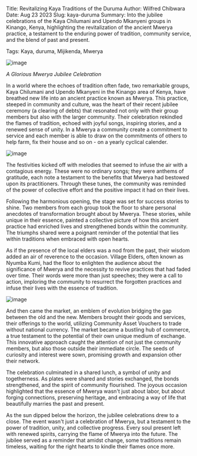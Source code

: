 Title: Revitalizing Kaya Traditions of the Duruma
Author: Wilfred Chibwara
Date: Aug 23 2023
Slug: kaya-duruma
Summary: Into the jubilee celebrations of the Kaya Chilumani and Upendo Mkanyeni groups in Kinango, Kenya, highlighting the revitalization of the ancient Mwerya practice, a testament to the enduring power of tradition, community service, and the blend of past and present.

Tags: Kaya, duruma, Mijikenda, Mwerya

![image](images/blog/kaya-duruma1.webp)

*A Glorious Mwerya Jubilee Celebration*

In a world where the echoes of tradition often fade, two remarkable groups, Kaya Chilumani and Upendo Mkanyeni in the Kinango area of Kenya, have breathed new life into an ancient practice known as Mwerya. This practice, steeped in community and culture, was the heart of their recent jubilee ceremony (a clearing of debts) that resonated not only with their group members but also with the larger community. Their celebration rekindled the flames of tradition, echoed with joyful songs, inspiring stories, and a renewed sense of unity. In a Mwerya a community create a commitment to service and each member is able to draw on the commitments of others to help farm, fix their house and so on - on a yearly cyclical calender.

![image](images/blog/kaya-duruma2.webp)

The festivities kicked off with melodies that seemed to infuse the air with a contagious energy. These were no ordinary songs; they were anthems of gratitude, each note a testament to the benefits that Mwerya had bestowed upon its practitioners. Through these tunes, the community was reminded of the power of collective effort and the positive impact it had on their lives.

Following the harmonious opening, the stage was set for success stories to shine. Two members from each group took the floor to share personal anecdotes of transformation brought about by Mwerya. These stories, while unique in their essence, painted a collective picture of how this ancient practice had enriched lives and strengthened bonds within the community. The triumphs shared were a poignant reminder of the potential that lies within traditions when embraced with open hearts.

As if the presence of the local elders was a nod from the past, their wisdom added an air of reverence to the occasion. Village Elders, often known as Nyumba Kumi, had the floor to enlighten the audience about the significance of Mwerya and the necessity to revive practices that had faded over time. Their words were more than just speeches; they were a call to action, imploring the community to resurrect the forgotten practices and infuse their lives with the essence of tradition.

![image](images/blog/kaya-duruma3.webp)

And then came the market, an emblem of evolution bridging the gap between the old and the new. Members brought their goods and services, their offerings to the world, utilizing Community Asset Vouchers to trade without national currency. The market became a bustling hub of commerce, a true testament to the potential of their own unique medium of exchange. This innovative approach caught the attention of not just the community members, but also those outside their immediate circle. The seeds of curiosity and interest were sown, promising growth and expansion other their network.

The celebration culminated in a shared lunch, a symbol of unity and togetherness. As plates were shared and stories exchanged, the bonds strengthened, and the spirit of community flourished. The joyous occasion highlighted that the essence of Mwerya wasn't just about labor, but about forging connections, preserving heritage, and embracing a way of life that beautifully marries the past and present.

As the sun dipped below the horizon, the jubilee celebrations drew to a close. The event wasn't just a celebration of Mwerya, but a testament to the power of tradition, unity, and collective progress. Every soul present left with renewed spirits, carrying the flame of Mwerya into the future. The jubilee served as a reminder that amidst change, some traditions remain timeless, waiting for the right hearts to kindle their flames once more.